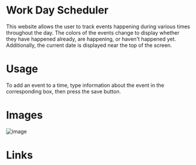 # Work Day Scheduler
This website allows the user to track events happening during various times throughout the day. The colors of the events change to display whether they have happened already, are happening, or haven't happened yet. Additionally, the current date is displayed near the top of the screen.

# Usage
To add an event to a time, type information about the event in the corresponding box, then press the save button.

# Images
![image](https://github.com/lucschwalm/scheduler/assets/130501111/244765a5-4574-490b-899a-cb8bb27823d8)

# Links
